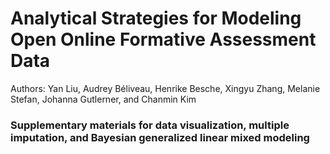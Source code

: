# Analytical Strategies for Modeling Open Online Formative Assessment Data
Authors: Yan Liu, Audrey Béliveau, Henrike Besche, Xingyu Zhang, Melanie Stefan, Johanna Gutlerner, and Chanmin Kim

### Supplementary materials for data visualization, multiple imputation, and Bayesian generalized linear mixed modeling 
